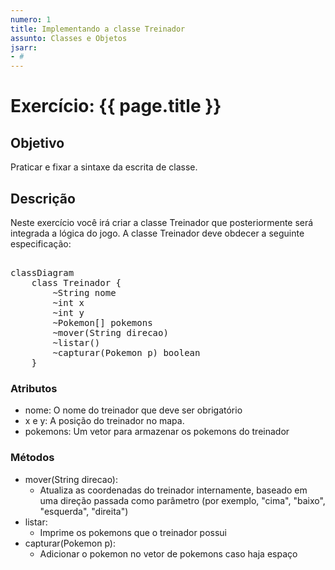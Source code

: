 ```yaml
---
numero: 1
title: Implementando a classe Treinador
assunto: Classes e Objetos
jsarr:
- # 
---
```



# Exercício: {{ page.title }}

## Objetivo

Praticar e fixar a sintaxe da escrita de classe.

## Descrição
 
Neste exercício você irá criar a classe Treinador que posteriormente será integrada a lógica do jogo. A classe Treinador deve obdecer a seguinte especificação:

<pre class="mermaid">

classDiagram
	class Treinador {
	 	~String nome
		~int x
		~int y
		~Pokemon[] pokemons
		~mover(String direcao)
		~listar()
		~capturar(Pokemon p) boolean
	}
</pre>    


### Atributos

  - nome: O nome do treinador que deve ser obrigatório
  - x e y: A posição do treinador no mapa. 
  - pokemons: Um vetor para armazenar os pokemons do treinador

### Métodos

  - mover(String direcao):
    - Atualiza as coordenadas do treinador internamente, baseado em uma direção passada como parâmetro (por exemplo, "cima", "baixo", "esquerda", "direita")
  - listar:
    - Imprime os pokemons que o treinador possui
  - capturar(Pokemon p):
    - Adicionar o pokemon no vetor de pokemons caso haja espaço    
